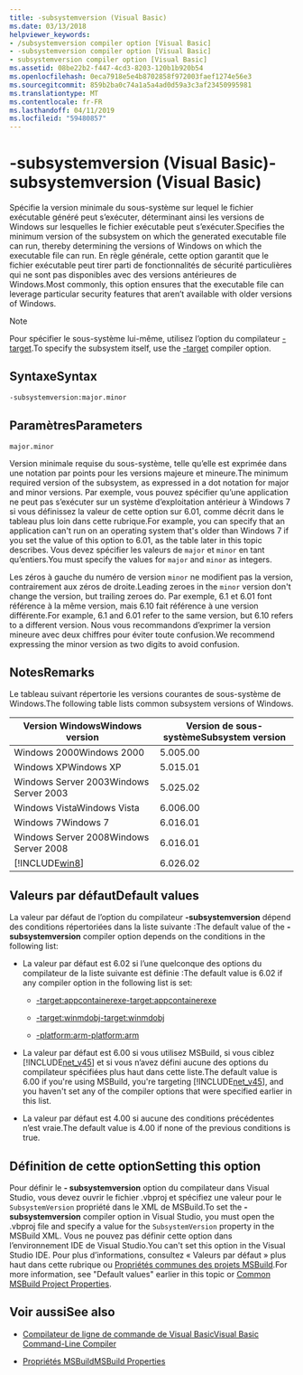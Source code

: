 ```yaml
---
title: -subsystemversion (Visual Basic)
ms.date: 03/13/2018
helpviewer_keywords:
- /subsystemversion compiler option [Visual Basic]
- -subsystemversion compiler option [Visual Basic]
- subsystemversion compiler option [Visual Basic]
ms.assetid: 08be22b2-f447-4cd3-8203-120b1b920b54
ms.openlocfilehash: 0eca7918e5e4b8702858f972003faef1274e56e3
ms.sourcegitcommit: 859b2ba0c74a1a5a4ad0d59a3c3af23450995981
ms.translationtype: MT
ms.contentlocale: fr-FR
ms.lasthandoff: 04/11/2019
ms.locfileid: "59480857"
---
```

# <a name="-subsystemversion-visual-basic"></a><span data-ttu-id="8c909-102">-subsystemversion (Visual Basic)</span><span class="sxs-lookup"><span data-stu-id="8c909-102">-subsystemversion (Visual Basic)</span></span>

<span data-ttu-id="8c909-103">Spécifie la version minimale du sous-système sur lequel le fichier exécutable généré peut s’exécuter, déterminant ainsi les versions de Windows sur lesquelles le fichier exécutable peut s’exécuter.</span><span class="sxs-lookup"><span data-stu-id="8c909-103">Specifies the minimum version of the subsystem on which the generated executable file can run, thereby determining the versions of Windows on which the executable file can run.</span></span> <span data-ttu-id="8c909-104">En règle générale, cette option garantit que le fichier exécutable peut tirer parti de fonctionnalités de sécurité particulières qui ne sont pas disponibles avec des versions antérieures de Windows.</span><span class="sxs-lookup"><span data-stu-id="8c909-104">Most commonly, this option ensures that the executable file can leverage particular security features that aren’t available with older versions of Windows.</span></span>

> [!NOTE]
> <span data-ttu-id="8c909-105">Pour spécifier le sous-système lui-même, utilisez l’option du compilateur [-target](../../../csharp/language-reference/compiler-options/target-compiler-option.md).</span><span class="sxs-lookup"><span data-stu-id="8c909-105">To specify the subsystem itself, use the [-target](../../../csharp/language-reference/compiler-options/target-compiler-option.md) compiler option.</span></span>

## <a name="syntax"></a><span data-ttu-id="8c909-106">Syntaxe</span><span class="sxs-lookup"><span data-stu-id="8c909-106">Syntax</span></span>

```vb
-subsystemversion:major.minor
```

## <a name="parameters"></a><span data-ttu-id="8c909-107">Paramètres</span><span class="sxs-lookup"><span data-stu-id="8c909-107">Parameters</span></span>

`major.minor`

<span data-ttu-id="8c909-108">Version minimale requise du sous-système, telle qu’elle est exprimée dans une notation par points pour les versions majeure et mineure.</span><span class="sxs-lookup"><span data-stu-id="8c909-108">The minimum required version of the subsystem, as expressed in a dot notation for major and minor versions.</span></span> <span data-ttu-id="8c909-109">Par exemple, vous pouvez spécifier qu’une application ne peut pas s’exécuter sur un système d’exploitation antérieur à Windows 7 si vous définissez la valeur de cette option sur 6.01, comme décrit dans le tableau plus loin dans cette rubrique.</span><span class="sxs-lookup"><span data-stu-id="8c909-109">For example, you can specify that an application can't run on an operating system that's older than Windows 7 if you set the value of this option to 6.01, as the table later in this topic describes.</span></span> <span data-ttu-id="8c909-110">Vous devez spécifier les valeurs de `major` et `minor` en tant qu’entiers.</span><span class="sxs-lookup"><span data-stu-id="8c909-110">You must specify the values for `major` and `minor` as integers.</span></span>

<span data-ttu-id="8c909-111">Les zéros à gauche du numéro de version `minor` ne modifient pas la version, contrairement aux zéros de droite.</span><span class="sxs-lookup"><span data-stu-id="8c909-111">Leading zeroes in the `minor` version don't change the version, but trailing zeroes do.</span></span> <span data-ttu-id="8c909-112">Par exemple, 6.1 et 6.01 font référence à la même version, mais 6.10 fait référence à une version différente.</span><span class="sxs-lookup"><span data-stu-id="8c909-112">For example, 6.1 and 6.01 refer to the same version, but 6.10 refers to a different version.</span></span> <span data-ttu-id="8c909-113">Nous vous recommandons d’exprimer la version mineure avec deux chiffres pour éviter toute confusion.</span><span class="sxs-lookup"><span data-stu-id="8c909-113">We recommend expressing the minor version as two digits to avoid confusion.</span></span>

## <a name="remarks"></a><span data-ttu-id="8c909-114">Notes</span><span class="sxs-lookup"><span data-stu-id="8c909-114">Remarks</span></span>

<span data-ttu-id="8c909-115">Le tableau suivant répertorie les versions courantes de sous-système de Windows.</span><span class="sxs-lookup"><span data-stu-id="8c909-115">The following table lists common subsystem versions of Windows.</span></span>

|<span data-ttu-id="8c909-116">Version Windows</span><span class="sxs-lookup"><span data-stu-id="8c909-116">Windows version</span></span>|<span data-ttu-id="8c909-117">Version de sous-système</span><span class="sxs-lookup"><span data-stu-id="8c909-117">Subsystem version</span></span>|
|---------------------|-----------------------|
|<span data-ttu-id="8c909-118">Windows 2000</span><span class="sxs-lookup"><span data-stu-id="8c909-118">Windows 2000</span></span>|<span data-ttu-id="8c909-119">5.00</span><span class="sxs-lookup"><span data-stu-id="8c909-119">5.00</span></span>|
|<span data-ttu-id="8c909-120">Windows XP</span><span class="sxs-lookup"><span data-stu-id="8c909-120">Windows XP</span></span>|<span data-ttu-id="8c909-121">5.01</span><span class="sxs-lookup"><span data-stu-id="8c909-121">5.01</span></span>|
|<span data-ttu-id="8c909-122">Windows Server 2003</span><span class="sxs-lookup"><span data-stu-id="8c909-122">Windows Server 2003</span></span>|<span data-ttu-id="8c909-123">5.02</span><span class="sxs-lookup"><span data-stu-id="8c909-123">5.02</span></span>|
|<span data-ttu-id="8c909-124">Windows Vista</span><span class="sxs-lookup"><span data-stu-id="8c909-124">Windows Vista</span></span>|<span data-ttu-id="8c909-125">6.00</span><span class="sxs-lookup"><span data-stu-id="8c909-125">6.00</span></span>|
|<span data-ttu-id="8c909-126">Windows 7</span><span class="sxs-lookup"><span data-stu-id="8c909-126">Windows 7</span></span>|<span data-ttu-id="8c909-127">6.01</span><span class="sxs-lookup"><span data-stu-id="8c909-127">6.01</span></span>|
|<span data-ttu-id="8c909-128">Windows Server 2008</span><span class="sxs-lookup"><span data-stu-id="8c909-128">Windows Server 2008</span></span>|<span data-ttu-id="8c909-129">6.01</span><span class="sxs-lookup"><span data-stu-id="8c909-129">6.01</span></span>|
|[!INCLUDE[win8](~/includes/win8-md.md)]|<span data-ttu-id="8c909-130">6.02</span><span class="sxs-lookup"><span data-stu-id="8c909-130">6.02</span></span>|

## <a name="default-values"></a><span data-ttu-id="8c909-131">Valeurs par défaut</span><span class="sxs-lookup"><span data-stu-id="8c909-131">Default values</span></span>

<span data-ttu-id="8c909-132">La valeur par défaut de l’option du compilateur **-subsystemversion** dépend des conditions répertoriées dans la liste suivante :</span><span class="sxs-lookup"><span data-stu-id="8c909-132">The default value of the **-subsystemversion** compiler option depends on the conditions in the following list:</span></span>

- <span data-ttu-id="8c909-133">La valeur par défaut est 6.02 si l’une quelconque des options du compilateur de la liste suivante est définie :</span><span class="sxs-lookup"><span data-stu-id="8c909-133">The default value is 6.02 if any compiler option in the following list is set:</span></span>

  - [<span data-ttu-id="8c909-134">-target:appcontainerexe</span><span class="sxs-lookup"><span data-stu-id="8c909-134">-target:appcontainerexe</span></span>](../../../visual-basic/reference/command-line-compiler/target.md)

  - [<span data-ttu-id="8c909-135">-target:winmdobj</span><span class="sxs-lookup"><span data-stu-id="8c909-135">-target:winmdobj</span></span>](../../../visual-basic/reference/command-line-compiler/target.md)

  - [<span data-ttu-id="8c909-136">-platform:arm</span><span class="sxs-lookup"><span data-stu-id="8c909-136">-platform:arm</span></span>](../../../visual-basic/reference/command-line-compiler/platform.md)

- <span data-ttu-id="8c909-137">La valeur par défaut est 6.00 si vous utilisez MSBuild, si vous ciblez [!INCLUDE[net_v45](~/includes/net-v45-md.md)] et si vous n’avez défini aucune des options du compilateur spécifiées plus haut dans cette liste.</span><span class="sxs-lookup"><span data-stu-id="8c909-137">The default value is 6.00 if you're using MSBuild, you're targeting [!INCLUDE[net_v45](~/includes/net-v45-md.md)], and you haven't set any of the compiler options that were specified earlier in this list.</span></span>

- <span data-ttu-id="8c909-138">La valeur par défaut est 4.00 si aucune des conditions précédentes n’est vraie.</span><span class="sxs-lookup"><span data-stu-id="8c909-138">The default value is 4.00 if none of the previous conditions is true.</span></span>

## <a name="setting-this-option"></a><span data-ttu-id="8c909-139">Définition de cette option</span><span class="sxs-lookup"><span data-stu-id="8c909-139">Setting this option</span></span>

<span data-ttu-id="8c909-140">Pour définir le **- subsystemversion** option du compilateur dans Visual Studio, vous devez ouvrir le fichier .vbproj et spécifiez une valeur pour le `SubsystemVersion` propriété dans le XML de MSBuild.</span><span class="sxs-lookup"><span data-stu-id="8c909-140">To set the **-subsystemversion** compiler option in Visual Studio, you must open the .vbproj file and specify a value for the `SubsystemVersion` property in the MSBuild XML.</span></span> <span data-ttu-id="8c909-141">Vous ne pouvez pas définir cette option dans l’environnement IDE de Visual Studio.</span><span class="sxs-lookup"><span data-stu-id="8c909-141">You can't set this option in the Visual Studio IDE.</span></span> <span data-ttu-id="8c909-142">Pour plus d’informations, consultez « Valeurs par défaut » plus haut dans cette rubrique ou [Propriétés communes des projets MSBuild](/visualstudio/msbuild/common-msbuild-project-properties).</span><span class="sxs-lookup"><span data-stu-id="8c909-142">For more information, see "Default values" earlier in this topic or [Common MSBuild Project Properties](/visualstudio/msbuild/common-msbuild-project-properties).</span></span>

## <a name="see-also"></a><span data-ttu-id="8c909-143">Voir aussi</span><span class="sxs-lookup"><span data-stu-id="8c909-143">See also</span></span>

- [<span data-ttu-id="8c909-144">Compilateur de ligne de commande de Visual Basic</span><span class="sxs-lookup"><span data-stu-id="8c909-144">Visual Basic Command-Line Compiler</span></span>](../../../visual-basic/reference/command-line-compiler/index.md)

- [<span data-ttu-id="8c909-145">Propriétés MSBuild</span><span class="sxs-lookup"><span data-stu-id="8c909-145">MSBuild Properties</span></span>](/visualstudio/msbuild/msbuild-properties)
